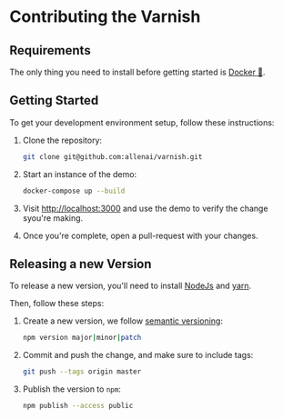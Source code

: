 # Contributing the Varnish

## Requirements

The only thing you need to install before getting started is [Docker 🐳](https://www.docker.com/).

## Getting Started

To get your development environment setup, follow these instructions:

1. Clone the repository:

     ```bash
    git clone git@github.com:allenai/varnish.git
    ```

1. Start an instance of the demo:

   ```bash
   docker-compose up --build
   ```

1. Visit [http://localhost:3000](http://localhost:3000) and use the demo to
   verify the change syou're making.

1. Once you're complete, open a pull-request with your changes.

## Releasing a new Version

To release a new version, you'll need to install [NodeJs](https://nodejs.org/en/)
and [yarn](https://yarnpkg.com/lang/en/).

Then, follow these steps:

1. Create a new version, we follow [semantic versioning](https://semver.org/):

   ```bash
   npm version major|minor|patch
   ```

1. Commit and push the change, and make sure to include tags:

   ```bash
   git push --tags origin master
   ```

1. Publish the version to `npm`:

   ```bash
   npm publish --access public
   ```
